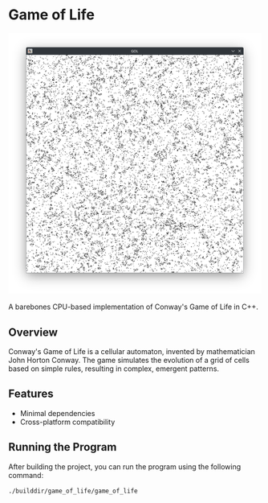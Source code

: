 # Game of Life

![An image showing the program in action.](../images/Screenshot_20250217_163840.png)

A barebones CPU-based implementation of Conway's Game of Life in C++.

## Overview

Conway's Game of Life is a cellular automaton, invented by mathematician John Horton Conway. The game simulates the evolution of a grid of cells based on simple rules, resulting in complex, emergent patterns.

## Features

- Minimal dependencies
- Cross-platform compatibility

## Running the Program

After building the project, you can run the program using the following command:

```sh
./builddir/game_of_life/game_of_life
```
